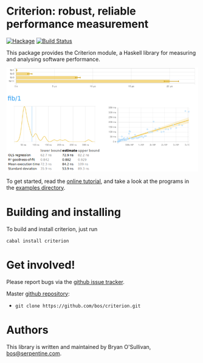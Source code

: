 # Criterion: robust, reliable performance measurement

[![Hackage](https://img.shields.io/hackage/v/criterion.svg)](https://hackage.haskell.org/package/criterion) [![Build Status](https://travis-ci.org/bos/criterion.svg?branch=master)](https://travis-ci.org/bos/criterion)

This package provides the Criterion module, a Haskell library for
measuring and analysing software performance.

<a href="http://www.serpentine.com/criterion/fibber.html" target="_blank"><img src="www/fibber-screenshot.png"></a>

To get started, read the <a
href="http://www.serpentine.com/criterion/tutorial.html"
target="_blank">online tutorial</a>, and take a look at the programs
in the <a href="/examples"
target="_blank">examples directory</a>.


# Building and installing

To build and install criterion, just run

    cabal install criterion


# Get involved!

Please report bugs via the
[github issue tracker](https://github.com/bos/criterion/issues).

Master [github repository](https://github.com/bos/criterion):

* `git clone https://github.com/bos/criterion.git`

# Authors

This library is written and maintained by Bryan O'Sullivan,
<bos@serpentine.com>.
